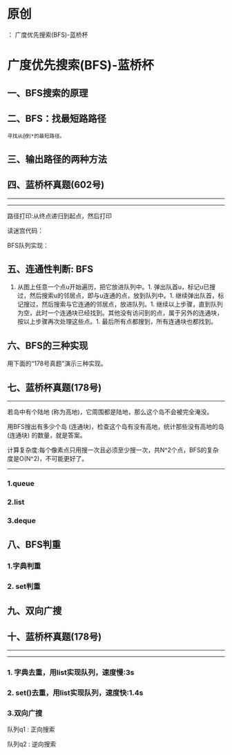 # 原创
：  广度优先搜索(BFS)-蓝桥杯

# 广度优先搜索(BFS)-蓝桥杯

## 一、BFS搜索的原理

## 二、BFS：找最短路路径

```
寻找从@到*的最短路径。
```

## 三、输出路径的两种方法

## 四、蓝桥杯真题(602号)

---


---


路径打印:从终点递归到起点，然后打印

读迷宫代码：

BFS队列实现：

## 五、连通性判断: BFS
1. 从图上任意一个点u开始遍历，把它放进队列中。1. 弹出队首u，标记u已搜过，然后搜索u的邻居点，即与u连通的点，放到队列中。1. 继续弹出队首，标记搜过，然后搜索与它连通的邻居点，放进队列。1. 继续以上步骤，直到队列为空，此时一个连通块已经找到。其他没有访问到的点，属于另外的连通块，按以上步骤再次处理这些点。1. 最后所有点都搜到，所有连通块也都找到。
## 六、BFS的三种实现

用下面的“178号真题”演示三种实现。

## 七、蓝桥杯真题(178号)

---


若岛中有个陆地 (称为高地)，它周围都是陆地，那么这个岛不会被完全淹没。

用BFS搜出有多少个岛 (连通块)，检查这个岛有没有高地，统计那些没有高地的岛(连通块) 的数量，就是答案。

计算复杂度:每个像素点只用搜一次且必须至少搜一次，共N^2个点，BFS的复杂度是O(N^2)，不可能更好了。

---


### 1.queue

### 2.list

### 3.deque

## 八、BFS判重

### 1.字典判重

### 2. set判重

## 九、双向广搜

## 十、蓝桥杯真题(178号)

---


---


### 1. 字典去重，用list实现队列，速度慢:3s

### 2. set()去重，用list实现队列，速度快:1.4s

### 3.双向广搜

队列q1 : 正向搜索

队列q2 : 逆向搜索
